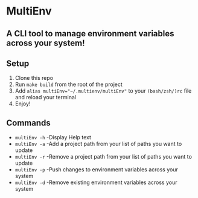 # MultiEnv

## A CLI tool to manage environment variables across your system!

## Setup

1. Clone this repo
2. Run `make build` from the root of the project
3. Add `alias multiEnv="~/.multienv/multiEnv"` to your `(bash/zsh/)rc` file and reload your terminal
4. Enjoy!

## Commands

- `multiEnv -h` -Display Help text
- `multiEnv -a` -Add a project path from your list of paths you want to update
- `multiEnv -r` -Remove a project path from your list of paths you want to update
- `multiEnv -p` -Push changes to environment variables across your system
- `multiEnv -d` -Remove existing environment variables across your system
